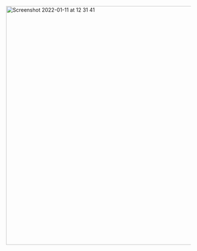 <img width="653" alt="Screenshot 2022-01-11 at 12 31 41" src="https://user-images.githubusercontent.com/89366347/148876701-45eeb3cb-10db-48a5-930c-ada7b372ffa7.png">
